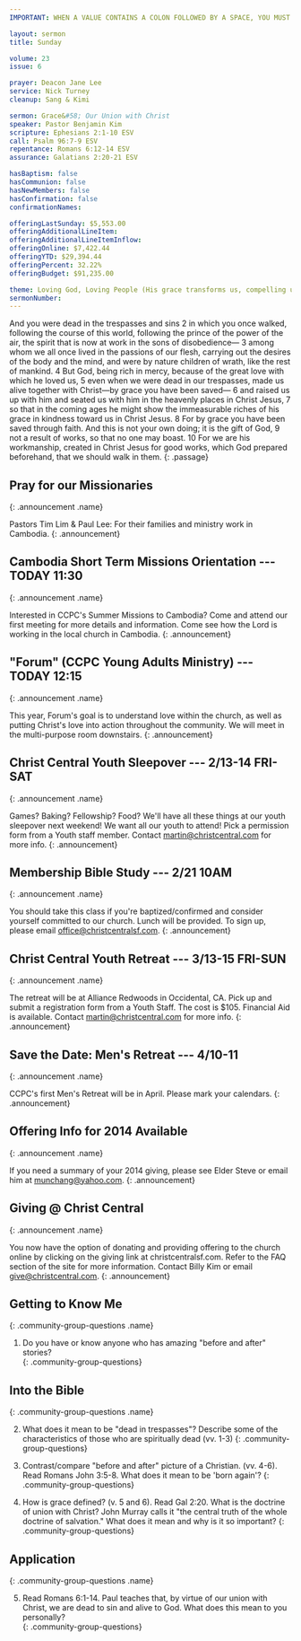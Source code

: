 ```yaml
---
IMPORTANT: WHEN A VALUE CONTAINS A COLON FOLLOWED BY A SPACE, YOU MUST USE &#58;

layout: sermon
title: Sunday

volume: 23
issue: 6

prayer: Deacon Jane Lee
service: Nick Turney
cleanup: Sang & Kimi

sermon: Grace&#58; Our Union with Christ
speaker: Pastor Benjamin Kim
scripture: Ephesians 2:1-10 ESV
call: Psalm 96:7-9 ESV
repentance: Romans 6:12-14 ESV
assurance: Galatians 2:20-21 ESV

hasBaptism: false
hasCommunion: false
hasNewMembers: false
hasConfirmation: false
confirmationNames: 

offeringLastSunday: $5,553.00
offeringAdditionalLineItem: 
offeringAdditionalLineItemInflow: 
offeringOnline: $7,422.44
offeringYTD: $29,394.44
offeringPercent: 32.22%
offeringBudget: $91,235.00

theme: Loving God, Loving People (His grace transforms us, compelling us to love others)
sermonNumber: 
---
```

And you were dead in the trespasses and sins 2 in which you once walked, following the course of this world, following the prince of the power of the air, the spirit that is now at work in the sons of disobedience— 3 among whom we all once lived in the passions of our flesh, carrying out the desires of the body and the mind, and were by nature children of wrath, like the rest of mankind. 4 But God, being rich in mercy, because of the great love with which he loved us, 5 even when we were dead in our trespasses, made us alive together with Christ—by grace you have been saved— 6 and raised us up with him and seated us with him in the heavenly places in Christ Jesus, 7 so that in the coming ages he might show the immeasurable riches of his grace in kindness toward us in Christ Jesus. 8 For by grace you have been saved through faith. And this is not your own doing; it is the gift of God, 9 not a result of works, so that no one may boast. 10 For we are his workmanship, created in Christ Jesus for good works, which God prepared beforehand, that we should walk in them.
{: .passage}




## Pray for our Missionaries
{: .announcement .name}

Pastors Tim Lim & Paul Lee: For their families and ministry work in Cambodia.
{: .announcement}

## Cambodia Short Term Missions Orientation --- TODAY 11:30
{: .announcement .name}

Interested in CCPC's Summer Missions to Cambodia? Come and attend our first meeting for more details and information. Come see how the Lord is working in the local church in Cambodia.
{: .announcement}

## "Forum" (CCPC Young Adults Ministry) --- TODAY 12:15
{: .announcement .name}

This year, Forum's goal is to understand love within the church, as well as putting Christ's love into action throughout the community. We will meet in the multi-purpose room downstairs.
{: .announcement}

## Christ Central Youth Sleepover --- 2/13-14 FRI-SAT
{: .announcement .name}

Games? Baking? Fellowship? Food? We'll have all these things at our youth sleepover next weekend! We want all our youth to attend! Pick a permission form from a Youth staff member.  Contact martin@christcentral.com for more info.
{: .announcement}

## Membership Bible Study --- 2/21 10AM
{: .announcement .name}

You should take this class if you're baptized/confirmed and consider yourself committed to our church. Lunch will be provided. To sign up, please email office@christcentralsf.com.
{: .announcement}

## Christ Central Youth Retreat --- 3/13-15 FRI-SUN
{: .announcement .name}

The retreat will be at Alliance Redwoods in Occidental, CA. Pick up and submit a registration form from a Youth Staff. The cost is $105. Financial Aid is available. Contact martin@christcentral.com for more info.
{: .announcement}

## Save the Date&#58; Men's Retreat --- 4/10-11
{: .announcement .name}

CCPC's first Men's Retreat will be in April. Please mark your calendars.
{: .announcement}

## Offering Info for 2014 Available
{: .announcement .name}

If you need a summary of your 2014 giving, please see Elder Steve or email him at munchang@yahoo.com.
{: .announcement}

## Giving @ Christ Central
{: .announcement .name}

You now have the option of donating and providing offering to the church online by clicking on the giving link at christcentralsf.com. Refer to the FAQ section of the site for more information. Contact Billy Kim or email give@christcentral.com. 
{: .announcement}

## Getting to Know Me
{: .community-group-questions .name}

1) Do you have or know anyone who has amazing "before and after" stories?  
{: .community-group-questions}

## Into the Bible
{: .community-group-questions .name}

2) What does it mean to be "dead in trespasses"? Describe some of the characteristics of those who are spiritually dead (vv. 1-3)
{: .community-group-questions}

3) Contrast/compare "before and after" picture of a Christian. (vv. 4-6). Read Romans John 3:5-8. What does it mean to be 'born again'?
{: .community-group-questions}

4) How is grace defined? (v. 5 and 6). Read Gal 2:20. What is the doctrine of union with Christ? John Murray calls it "the central truth of the whole doctrine of salvation." What does it mean and why is it so important?
{: .community-group-questions}

## Application
{: .community-group-questions .name}

5) Read Romans 6:1-14. Paul teaches that, by virtue of our union with Christ, we are dead to sin and alive to God. What does this mean to you personally?  
{: .community-group-questions}
